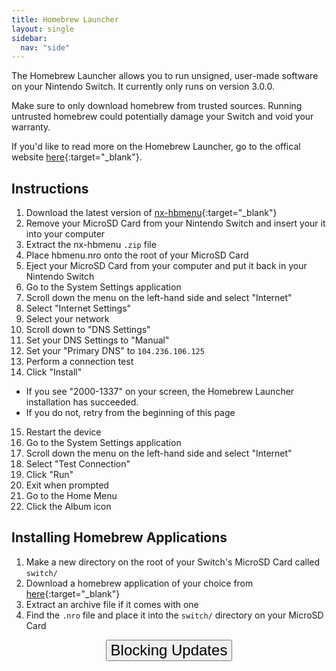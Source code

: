 ```yaml
---
title: Homebrew Launcher
layout: single
sidebar:
  nav: "side"
---
```


The Homebrew Launcher allows you to run unsigned, user-made software on your Nintendo Switch. It currently only runs on version 3.0.0.

Make sure to only download homebrew from trusted sources. Running untrusted homebrew could potentially damage your Switch and void your warranty.

If you'd like to read more on the Homebrew Launcher, go to the offical website [ here](https://switchbrew.github.io/nx-hbl/){:target="_blank"}.

## Instructions

1. Download the latest version of [nx-hbmenu](https://github.com/switchbrew/nx-hbmenu/releases/latest){:target="_blank"}
2. Remove your MicroSD Card from your Nintendo Switch and insert your it into your computer
3. Extract the nx-hbmenu `.zip` file
4. Place hbmenu.nro onto the root of your MicroSD Card
5. Eject your MicroSD Card from your computer and put it back in your Nintendo Switch
6. Go to the System Settings application
7. Scroll down the menu on the left-hand side and select "Internet"
8. Select "Internet Settings"
9. Select your network
10. Scroll down to "DNS Settings"
11. Set your DNS Settings to "Manual"
12. Set your "Primary DNS" to `104.236.106.125`
13. Perform a connection test
14. Click "Install"
  - If you see "2000-1337" on your screen, the Homebrew Launcher installation has succeeded.
  - If you do not, retry from the beginning of this page
15. Restart the device
16. Go to the System Settings application
17. Scroll down the menu on the left-hand side and select "Internet"
18. Select "Test Connection"
19. Click "Run"
20. Exit when prompted
21. Go to the Home Menu
22. Click the Album icon

## Installing Homebrew Applications

1. Make a new directory on the root of your Switch's MicroSD Card called `switch/`
2. Download a homebrew application of your choice from [here](http://switchbrew.org/index.php?title=Homebrew_Applications){:target="_blank"}
3. Extract an archive file if it comes with one
4. Find the `.nro` file and place it into the `switch/` directory on your MicroSD Card

<center><a href="/guide/blocking-updates" style="text-decoration: none;color: #ccc;font-weight:normal;"><button style="vertical-align:middle"><span><font size="+2">Blocking Updates</font></span></button></a></center>
